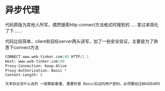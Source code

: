 异步代理 
====

代码原版为其他人所写，偶然搜索http connect方法格式时搜到的 .... 拿过来简化了下.......


代码比较简单，client和目标server两头读写，加了一些安全验证，主要是为了熟悉下connect方法

```Python
CONNECT www.web-tinker.com:80 HTTP/1.1
Host: www.web-tinker.com:80
Proxy-Connection: Keep-Alive
Proxy-Authorization: Basic *
Content-Length: 0

文本协议没什么说的 一般都能看懂, 重要的是 Basic后边的用户密码，必须要经过BASE64的编码
```

